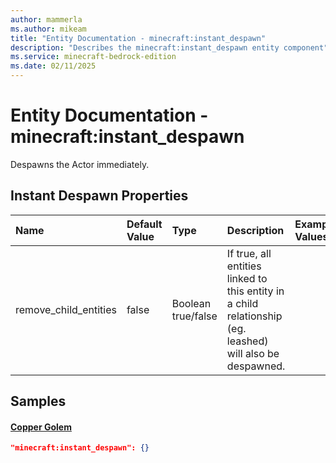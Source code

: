 ```yaml
---
author: mammerla
ms.author: mikeam
title: "Entity Documentation - minecraft:instant_despawn"
description: "Describes the minecraft:instant_despawn entity component"
ms.service: minecraft-bedrock-edition
ms.date: 02/11/2025 
---
```


# Entity Documentation - minecraft:instant_despawn

Despawns the Actor immediately.


## Instant Despawn Properties

|Name       |Default Value |Type |Description |Example Values |
|:----------|:-------------|:----|:-----------|:------------- |
| remove_child_entities | false | Boolean true/false | If true, all entities linked to this entity in a child relationship (eg. leashed) will also be despawned. |  | 

## Samples

#### [Copper Golem](https://github.com/Mojang/bedrock-samples/tree/preview/behavior_pack/entities/copper_golem.json)


```json
"minecraft:instant_despawn": {}
```
